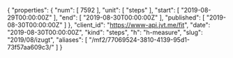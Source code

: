 {
  "properties": {
    "num": [
      7592
    ],
    "unit": [
      "steps"
    ],
    "start": [
      "2019-08-29T00:00:00Z"
    ],
    "end": [
      "2019-08-30T00:00:00Z"
    ],
    "published": [
      "2019-08-30T00:00:00Z"
    ]
  },
  "client_id": "https://www-api.jvt.me/fit",
  "date": "2019-08-30T00:00:00Z",
  "kind": "steps",
  "h": "h-measure",
  "slug": "2019/08/izugt",
  "aliases": [
    "/mf2/77069524-3810-4139-95d1-73f57aa609c3/"
  ]
}
